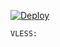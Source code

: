 

[![Deploy](https://www.herokucdn.com/deploy/button.png)](https://dashboard.heroku.com/new?template=https://github.com/gfgfgdses/hgjhj)


```
VLESS:

